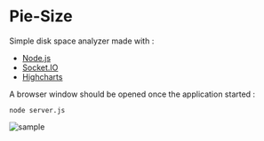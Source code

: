Pie-Size
========

Simple disk space analyzer made with :


- [Node.js](http://nodejs.org/)
- [Socket.IO](http://socket.io/)
- [Highcharts](http://www.highcharts.com/)

A browser window should be opened once the application started :

`node server.js`

![sample](https://raw.github.com/MartyHub/pie-size/master/example.png)